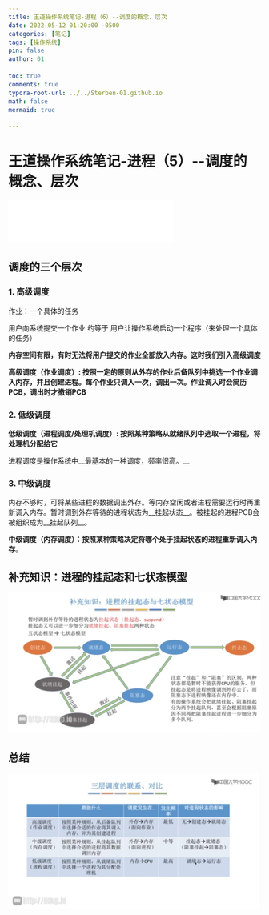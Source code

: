 ```yaml
---
title: 王道操作系统笔记-进程（6）--调度的概念、层次
date: 2022-05-12 01:20:00 -0500
categories: [笔记]
tags: [操作系统]
pin: false
author: 01

toc: true
comments: true
typora-root-url: ../../Sterben-01.github.io
math: false
mermaid: true

---
```


# 王道操作系统笔记-进程（5）--调度的概念、层次

<iframe frameborder="no" border="0" marginwidth="0" marginheight="0" width="330" height="86" src="//music.163.com/outchain/player?type=2&amp;id=1425996158&amp;auto=1&amp;height=66"> </iframe>

## 调度的三个层次

### 1. 高级调度

作业：一个具体的任务

用户向系统提交一个作业 约等于 用户让操作系统启动一个程序（来处理一个具体的任务）

__内存空间有限，有时无法将用户提交的作业全部放入内存。这时我们引入高级调度__

__高级调度（作业调度）: 按照一定的原则从外存的作业后备队列中挑选一个作业调入内存，并且创建进程。每个作业只调入一次，调出一次。作业调入时会简历PCB，调出时才撤销PCB__



### 2. 低级调度

__低级调度（进程调度/处理机调度）: 按照某种策略从就绪队列中选取一个进程，将处理机分配给它__

进程调度是操作系统中__最基本的一种调度，频率很高。__



### 3. 中级调度

内存不够时，可将某些进程的数据调出外存。等内存空闲或者进程需要运行时再重新调入内存。暂时调到外存等待的进程状态为__挂起状态__。被挂起的进程PCB会被组织成为__挂起队列__。

__中级调度（内存调度）：按照某种策略决定将哪个处于挂起状态的进程重新调入内存__。



## 补充知识：进程的挂起态和七状态模型

 ![QQ截图20220512234319](/assets/blog_res/2022-05-12-OS8.assets/QQ%E6%88%AA%E5%9B%BE20220512234319.png)



## 总结

![QQ截图20220512234406](/assets/blog_res/2022-05-12-OS8.assets/QQ%E6%88%AA%E5%9B%BE20220512234406.png)
